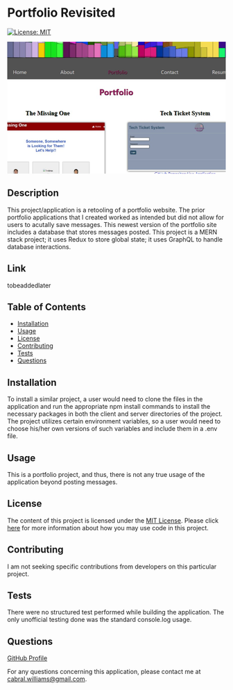 # Portfolio Revisited

  [![License: MIT](https://img.shields.io/badge/License-MIT-yellow.svg)](https://opensource.org/licenses/MIT)

  ![Upper part of the portfolio link page.](./client/src/assets/images/portfolio-screencapture-new1.jpg)

  ## Description
  This project/application is a retooling of a portfolio website.  The prior portfolio applications that I created worked as intended but did not allow for users to acutally save messages.  This newest version of the portfolio site includes a database that stores messages posted.  This project is a MERN stack project; it uses Redux to store global state; it uses GraphQL to handle database interactions.
  
  ## Link
  tobeaddedlater
  
  ## Table of Contents
  
  * [Installation](#installation)
  * [Usage](#usage)
  * [License](#license)
  * [Contributing](#contributing)
  * [Tests](#tests)
  * [Questions](#questions)
  
  ## Installation
  
  To install a similar project, a user would need to clone the files in the application and run the appropriate npm install commands to install the necessary packages in both the client and server directories of the project.  The project utilizes certain environment variables, so a user would need to choose his/her own versions of such variables and include them in a .env file.
  
  ## Usage
  
  This is a portfolio project, and thus, there is not any true usage of the application beyond posting messages.
  
  ## License
  
  The content of this project is licensed under the [MIT License](https://opensource.org/licenses/MIT).  Please click [here](https://opensource.org/licenses/MIT) for more information about how you may use code in this project.

  ## Contributing

  I am not seeking specific contributions from developers on this particular project.
  
  
  ## Tests
  
  There were no structured test performed while building the application.  The only unofficial testing done was the standard console.log usage.
  
  ## Questions
  [GitHub Profile](http://github.com/cabralwilliams)
  
  For any questions concerning this application, please contact me at cabral.williams@gmail.com.
